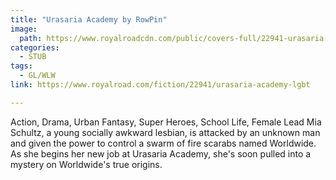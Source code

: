 ```yaml
---
title: "Urasaria Academy by RowPin"
image:
  path: https://www.royalroadcdn.com/public/covers-full/22941-urasaria-academy-lgbt.jpg
categories:
  - STUB
tags:
  - GL/WLW
link: https://www.royalroad.com/fiction/22941/urasaria-academy-lgbt

---
```

Action, Drama, Urban Fantasy, Super Heroes, School Life, Female Lead Mia Schultz, a young socially awkward lesbian, is attacked by an unknown man and given the power to control a swarm of fire scarabs named Worldwide. As she begins her new job at Urasaria Academy, she's soon pulled into a mystery on Worldwide's true origins.

